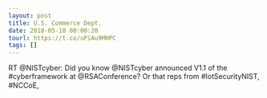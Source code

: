 ```yaml
---
layout: post
title: U.S. Commerce Dept.
date: 2018-05-10 00:00:20
tourl: https://t.co/uPiAu9MHPC
tags: []
---
```

RT @NISTcyber: Did you know @NISTcyber announced V1.1 of the #cyberframework at @RSAConference? Or that reps from #IotSecurityNIST, #NCCoE,